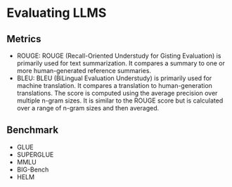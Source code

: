 # Evaluating LLMS

## Metrics

* ROUGE: ROUGE (Recall-Oriented Understudy for Gisting Evaluation) is primarily used
for text summarization. It compares a summary to one or more human-generated
reference summaries.
* BLEU: BLEU (BiLingual Evaluation Understudy) is primarily used for machine
translation. It compares a translation to human-generation translations.
The score is computed using the average precision over multiple n-gram sizes. It
is similar to the ROUGE score but is calculated over a range of n-gram sizes
and then averaged.

## Benchmark

* GLUE
* SUPERGLUE
* MMLU
* BIG-Bench
* HELM
